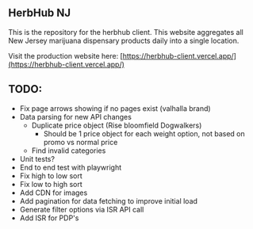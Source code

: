## HerbHub NJ

This is the repository for the herbhub client. This website aggregates all New Jersey marijuana dispensary products daily into a single location.

Visit the production website here: [https://herbhub-client.vercel.app/](https://herbhub-client.vercel.app/)

## TODO:

-   Fix page arrows showing if no pages exist (valhalla brand)
-   Data parsing for new API changes
    -   Duplicate price object (Rise bloomfield Dogwalkers)
        -   Should be 1 price object for each weight option, not based on promo vs normal price
    -   Find invalid categories
-   Unit tests?
-   End to end test with playwright
-   Fix high to low sort
-   Fix low to high sort
-   Add CDN for images
-   Add pagination for data fetching to improve initial load
-   Generate filter options via ISR API call
-   Add ISR for PDP's
